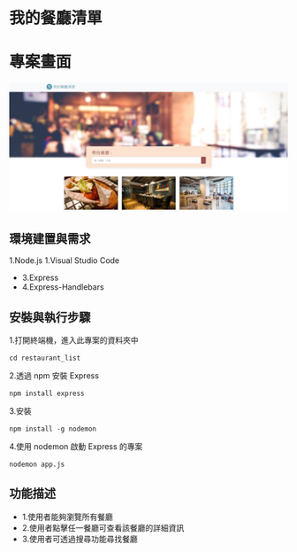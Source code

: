 # 我的餐廳清單

# 專案畫面
![image](https://github.com/HiSandyLee/restaurant-list/blob/master/%E6%88%91%E7%9A%84%E9%A4%90%E5%BB%B3%E6%B8%85%E5%96%AE.JPG?raw=true)


## 環境建置與需求
1.Node.js
1.Visual Studio Code
* 3.Express
* 4.Express-Handlebars 

## 安裝與執行步驟
1.打開終端機，進入此專案的資料夾中
```
cd restaurant_list
```
2.透過 npm 安裝 Express
```
npm install express 
```
3.安裝 
```
npm install -g nodemon
```
4.使用 nodemon 啟動 Express 的專案
```
nodemon app.js
```


## 功能描述
* 1.使用者能夠瀏覽所有餐廳
* 2.使用者點擊任一餐廳可查看該餐廳的詳細資訊
* 3.使用者可透過搜尋功能尋找餐廳
